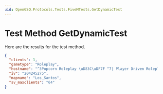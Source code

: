 ```yaml
---
uid: OpenGSQ.Protocols.Tests.FiveMTests.GetDynamicTest
---
```


# Test Method GetDynamicTest

Here are the results for the test method.

```json
{
  "clients": 1,
  "gametype": "Roleplay",
  "hostname": "^3Popcorn Roleplay \uD83C\uDF7F ^7| Player Driven Roleplay! Player-run Economy, Restaurants, Mechanic Shops with custom crafting, 70+ Custom Weapons, Custom Cars, custom businesses, and endless possibilities!",
  "iv": "204245275",
  "mapname": "Los_Santos",
  "sv_maxclients": "64"
}
```
